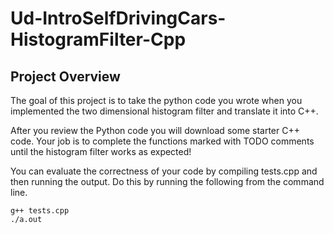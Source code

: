 # Ud-IntroSelfDrivingCars-HistogramFilter-Cpp

## Project Overview
The goal of this project is to take the python code you wrote when you implemented the two dimensional histogram filter and translate it into C++.

After you review the Python code you will download some starter C++ code. Your job is to complete the functions marked with TODO comments until the histogram filter works as expected!

You can evaluate the correctness of your code by compiling tests.cpp and then running the output. Do this by running the following from the command line.

```
g++ tests.cpp
./a.out
```
